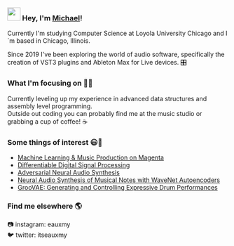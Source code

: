 ### <img src="https://media.giphy.com/media/hvRJCLFzcasrR4ia7z/giphy.gif" width="30px"> Hey, I'm [Michael](https://github.com/mcollins21)!

Currently I'm studying Computer Science at Loyola University Chicago and I´m based in Chicago, Illinois.

Since 2019 I've been exploring the world of audio software, specifically the creation of VST3 plugins and Ableton Max for Live devices. :control_knobs:

### What I'm focusing on 👨‍💻

Currently leveling up my experience in advanced data structures and assembly level programming. <br />
Outside out coding you can probably find me at the music studio or grabbing a cup of coffee! :coffee:

### Some things of interest 😃🧾
<!-- BLOG-POST-LIST:START -->
- [Machine Learning & Music Production on Magenta](https://magenta.tensorflow.org)
- [Differentiable Digital Signal Processing](https://openreview.net/forum?id=B1x1ma4tDr)
- [Adversarial Neural Audio Synthesis](https://openreview.net/forum?id=H1xQVn09FX)
- [Neural Audio Synthesis of Musical Notes with WaveNet Autoencoders](https://research.google/pubs/pub46119/)
- [GrooVAE: Generating and Controlling Expressive Drum Performances](https://magenta.tensorflow.org/groovae)
<!-- BLOG-POST-LIST:END -->

### Find me elsewhere 🌎

:camera: instagram: eauxmy <br />
:bird: twitter: itseauxmy

<!---
mcollins21/mcollins21 is a ✨ special ✨ repository because its `README.md` (this file) appears on your GitHub profile.
You can click the Preview link to take a look at your changes.
--->
